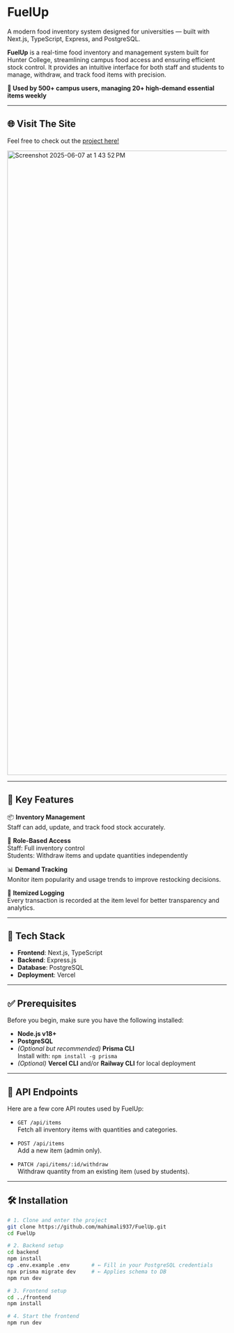 # FuelUp

A modern food inventory system designed for universities — built with Next.js, TypeScript, Express, and PostgreSQL.

**FuelUp** is a real-time food inventory and management system built for Hunter College, streamlining campus food access and ensuring efficient stock control. It provides an intuitive interface for both staff and students to manage, withdraw, and track food items with precision.

**🚀 Used by 500+ campus users, managing 20+ high-demand essential items weekly**

---

## 🌐 Visit The Site

Feel free to check out the [project here!](https://fuelup.vercel.app/)

<img width="1433" alt="Screenshot 2025-06-07 at 1 43 52 PM" src="https://github.com/user-attachments/assets/7486d1fe-8849-4f0b-aa8f-f705461b9d7d" />

---

## 🔑 Key Features

📦 **Inventory Management**  
Staff can add, update, and track food stock accurately.

🔐 **Role-Based Access**  
Staff: Full inventory control  
Students: Withdraw items and update quantities independently

📊 **Demand Tracking**  
Monitor item popularity and usage trends to improve restocking decisions.

🧾 **Itemized Logging**  
Every transaction is recorded at the item level for better transparency and analytics.

---

## 📁 Tech Stack

- **Frontend**: Next.js, TypeScript
- **Backend**: Express.js
- **Database**: PostgreSQL
- **Deployment**: Vercel

---

## ✅ Prerequisites

Before you begin, make sure you have the following installed:

- **Node.js v18+**
- **PostgreSQL**
- _(Optional but recommended)_ **Prisma CLI**  
  Install with: `npm install -g prisma`
- _(Optional)_ **Vercel CLI** and/or **Railway CLI** for local deployment

---

## 🔌 API Endpoints

Here are a few core API routes used by FuelUp:

- `GET /api/items`  
  Fetch all inventory items with quantities and categories.

- `POST /api/items`  
  Add a new item (admin only).

- `PATCH /api/items/:id/withdraw`  
  Withdraw quantity from an existing item (used by students).

---

## 🛠️ Installation

```bash
# 1. Clone and enter the project
git clone https://github.com/mahimali937/FuelUp.git
cd FuelUp

# 2. Backend setup
cd backend
npm install
cp .env.example .env       # ← Fill in your PostgreSQL credentials
npx prisma migrate dev     # ← Applies schema to DB
npm run dev

# 3. Frontend setup
cd ../frontend
npm install

# 4. Start the frontend
npm run dev
```
